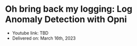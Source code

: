 # Oh bring back my logging: Log Anomaly Detection with Opni

- Youtube link: TBD
- Delivered on: March 16th, 2023
